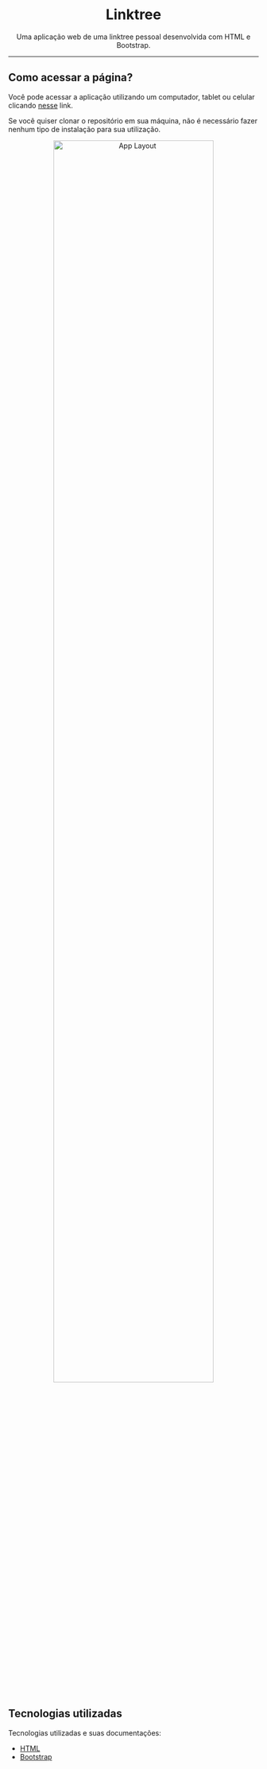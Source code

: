 <h1 align="center"> Linktree </h1>

<p align="center">
  Uma aplicação web de uma linktree pessoal desenvolvida com HTML e Bootstrap.
</p>

------
## Como acessar a página?

Você pode acessar a aplicação utilizando um computador, tablet ou celular clicando [nesse](https://karinebrandelli.github.io/linktree/) link.

Se você quiser clonar o repositório em sua máquina, não é necessário fazer nenhum tipo de instalação para sua utilização.

<p align="center">
  <img alt="App Layout" src="https://user-images.githubusercontent.com/108953489/215582951-55ad032a-08b6-4212-9eef-2cf96bf191b9.png" width="80%">
</p>

## Tecnologias utilizadas

Tecnologias utilizadas e suas documentações:

- [HTML](https://developer.mozilla.org/pt-BR/docs/Web/HTML)
- [Bootstrap](https://getbootstrap.com/)
